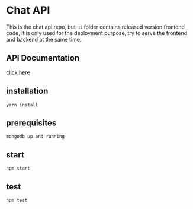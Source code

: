 # Chat API  

This is the chat api repo, but `ui` folder contains released version frontend code, it is only used for the deployment purpose, try to serve the frontend and backend at the same time.

## API Documentation
[click here](http://chat.loveyoung.me/doc/)

## installation 

```
yarn install
```

## prerequisites
```
mongodb up and running
```

## start
```
npm start
```

## test
```
npm test
```